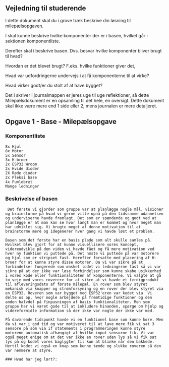 ## Vejledning til studerende

I dette dokument skal du i grove træk beskrive din løsning til milepælsopgaven.

I skal kunne beskrive hvilke komponenter der er i basen, hvilket går i sektionen komponentliste.

Derefter skal i beskrive basen. Dvs. besvar hvilke komponenter bliver brugt til hvad? 

Hvordan er det blevet brugt? F.eks. hvilke funktioner giver det,

Hvad var udfordringerne undervejs i at få komponenterne til at virke?

Hvad virker godt/er du stolt af at have bygget?

Det i skriver i journalmappen er jeres uge til uge reflektioner, så dette Milepælsdokument er en opsamling til det hele, en oversigt. Dette dokument skal ikke være mere end 1 side eller 2, mens journalen er mere detaljeret.

## Opgave 1 - Base - Milepælsopgave

### Komponentliste

    8x Hjul
    8x Motor
    5x Sensor
    3x H-broer
    2x ESP32 Wroom 
    2x Hvide dioder
    2X Røde dioder
    2x Pleksi base
    4x Fumlebræt 
    Mange ledninger 


### Beskrivelse af basen

     Det første vi gjorder som gruppe var at planlægge nogle mål, visioner og brainstorme på hvad vi gerne ville opnå på den tidsramme udannelsen og underviserne havde fremlagt. Det som er spændende og godt ved at planlægge er at man kan se hvor langt man er kommet og hvor meget man har udviklet sig. Vi brugte meget af denne motivation til at brainstorme mere og idegenerer hver gang vi havde løst et problem. 

    Basen som det første har en basis plade som alt skulle samles på. Hvilket blev gjort for at kunne visuellisere vores koncept, videreudvikle på den viden vi havde fået og få mere motivation ved hver ny funktion vi puttede på. Det næste vi puttede på var motorere og hjul som er stripset fast. Herefter forsatte med placering af H-broer for at kunne styre disse motorer. Da vi var sikre på at forbindelser fungerede som ønsket lodet vi ledningerne fast så vi var sikre på at der ikke var løse forbindelser som kunne skabe usikkerhed i vores kode eller funktionaliteten af komponenterne. Vi valgte at gå to veje med vores roverere for at sikre at vi havde et færdigprodukt til afleveringsdato af første milepæl. En rover som blev styret mekanisk via knapper og strømforsyning og en rover der blev styret via en ESP32. Roveren som var bygget med ESP32'eren var kodet via  Vi delte os op, hvor nogle arbejdede på fremtidige funktioner og den anden halvdel på finpusningen af basis funktionaliteten. Men som gruppe har vi været gode til at inkludere hinanden, spørge om hjælp og videreformidle information så der ikke var nogle der ikke var med.
    
    På daværende tidspunkt havde vi en funktionel base som kunne køre. Men da vi var i god tid og var motiveret til at lave mere fik vi sat 3 sensore på som via if statements i programmeringen kunne styre motorene automatisk afhængigt af hvilke input sensorne fik. Vi var også meget enige om at det var ikke en rover uden lys så vi fik sat lys på og kodet vores baglygter til kun at blinke når den bakkede. Hertil kodet vi også en knap som kunne tænde og slukke roveren så den var nemmere at styre. 

    ### Hvad har jeg lært?: 

    


   